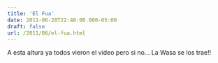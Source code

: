 ```yaml
---
title: 'El Fua'
date: 2011-06-28T22:48:00.000-05:00
draft: false
url: /2011/06/el-fua.html
---
```


A esta altura ya todos vieron el video pero si no... La Wasa se los trae!!

  

<object width="320" height="266" class="BLOGGER-youtube-video" classid="clsid:D27CDB6E-AE6D-11cf-96B8-444553540000" codebase="http://download.macromedia.com/pub/shockwave/cabs/flash/swflash.cab#version=6,0,40,0" data-thumbnail-src="http://3.gvt0.com/vi/lYdT1OgiKg8/0.jpg"><param name="movie" value="http://www.youtube.com/v/lYdT1OgiKg8&amp;fs=1&amp;source=uds"><param name="bgcolor" value="#FFFFFF"><embed width="320" height="266" src="http://www.youtube.com/v/lYdT1OgiKg8&amp;fs=1&amp;source=uds" type="application/x-shockwave-flash"></object>